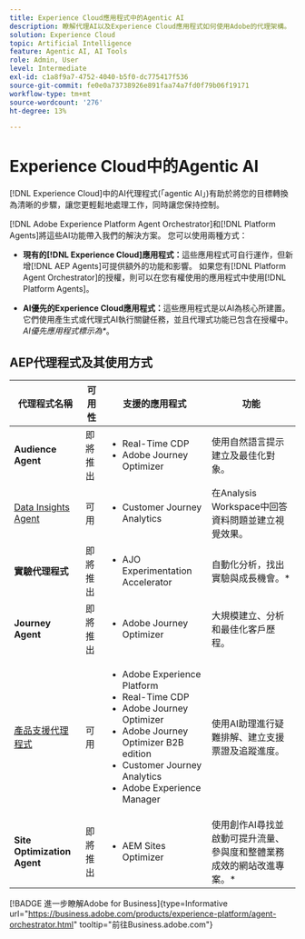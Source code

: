 ```yaml
---
title: Experience Cloud應用程式中的Agentic AI
description: 瞭解代理AI以及Experience Cloud應用程式如何使用Adobe的代理架構。
solution: Experience Cloud
topic: Artificial Intelligence
feature: Agentic AI, AI Tools
role: Admin, User
level: Intermediate
exl-id: c1a8f9a7-4752-4040-b5f0-dc775417f536
source-git-commit: fe0e0a73738926e891faa74a7fd0f79b06f19171
workflow-type: tm+mt
source-wordcount: '276'
ht-degree: 13%

---
```


# Experience Cloud中的Agentic AI

[!DNL Experience Cloud]中的AI代理程式(「agentic AI」)有助於將您的目標轉換為清晰的步驟，讓您更輕鬆地處理工作，同時讓您保持控制。

[!DNL Adobe Experience Platform Agent Orchestrator]和[!DNL Platform Agents]將這些AI功能帶入我們的解決方案。 您可以使用兩種方式：

* **現有的[!DNL Experience Cloud]應用程式：**&#x200B;這些應用程式可自行運作，但新增[!DNL AEP Agents]可提供額外的功能和影響。 如果您有[!DNL Platform Agent Orchestrator]的授權，則可以在您有權使用的應用程式中使用[!DNL Platform Agents]。

* **AI優先的Experience Cloud應用程式：**&#x200B;這些應用程式是以AI為核心所建置。 它們使用產生式或代理式AI執行關鍵任務，並且代理式功能已包含在授權中。 _AI優先應用程式標示為*_。

## AEP代理程式及其使用方式

| 代理程式名稱 | 可用性 | 支援的應用程式 | 功能 |
|---|----------|------------|----------|
| **Audience Agent** | 即將推出 | <ul><li>Real-Time CDP</li><li>Adobe Journey Optimizer</li></ul> | 使用自然語言提示建立及最佳化對象。 |
| [Data Insights Agent](https://experienceleague.adobe.com/en/docs/analytics-platform/using/cja-overview/cja-b2c-overview/data-analysis-ai) | 可用 | <ul><li>Customer Journey Analytics</li></ul> | 在Analysis Workspace中回答資料問題並建立視覺效果。 |
| **實驗代理程式** | 即將推出 | <ul><li>AJO Experimentation Accelerator</li></ul> | 自動化分析，找出實驗與成長機會。* |
| **Journey Agent** | 即將推出 | <ul><li>Adobe Journey Optimizer</li></ul> | 大規模建立、分析和最佳化客戶歷程。 |
| [產品支援代理程式](https://experienceleague.adobe.com/en/docs/experience-platform/ai-assistant/new-features/customer-support) | 可用 | <ul><li>Adobe Experience Platform</li><li>Real-Time CDP</li><li>Adobe Journey Optimizer</li><li>Adobe Journey Optimizer B2B edition</li><li>Customer Journey Analytics</li><li>Adobe Experience Manager</li></ul> | 使用AI助理進行疑難排解、建立支援票證及追蹤進度。 |
| **Site Optimization Agent** | 即將推出 | <ul><li>AEM Sites Optimizer</li></ul> | 使用創作AI尋找並啟動可提升流量、參與度和整體業務成效的網站改進專案。* |



[!BADGE 進一步瞭解Adobe for Business]{type=Informative url="https://business.adobe.com/products/experience-platform/agent-orchestrator.html" tooltip="前往Business.adobe.com"}

<!-- 
* [Product Support Agent](https://experienceleague.adobe.com/en/docs/experience-platform/ai-assistant/new-features/customer-support) is a self-serve debugging and troubleshooting capability of [!UICONTROL AI Assistant] that you can use for Experience Platform features and applications. Troubleshoot support issues without leaving your workflows, create customer support tickets, and track case progress using AI Assistant.
* [Data Insights Agent](https://experienceleague.adobe.com/en/docs/analytics-platform/using/cja-overview/cja-b2c-overview/data-analysis-ai) is accessible from the AI Assistant in Customer Journey Analytics. It is a generative AI conversation agent that quickly and efficiently answers questions about your data. It builds relevant visualizations in Analysis Workspace using components from your data view and using your actual data. -->








